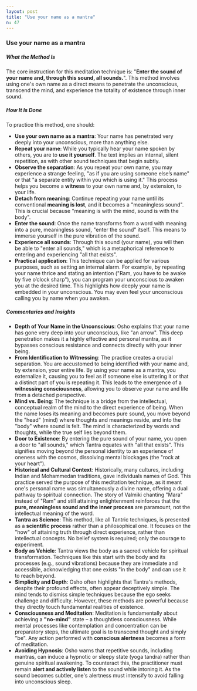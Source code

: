 ```yaml
---
layout: post
title: "Use your name as a mantra"
n: 47
---
```

### Use your name as a mantra

##### What the Method Is
The core instruction for this meditation technique is: "**Enter the sound of your name and, through this sound, all sounds.**". This method involves using one's own name as a direct means to penetrate the unconscious, transcend the mind, and experience the totality of existence through inner sound.

##### How It Is Done
To practice this method, one should:
*   **Use your own name as a mantra**: Your name has penetrated very deeply into your unconscious, more than anything else.
*   **Repeat your name**: While you typically hear your name spoken by others, you are to **use it yourself**. The text implies an internal, silent repetition, as with other sound techniques that begin subtly.
*   **Observe the separation**: As you repeat your own name, you may experience a strange feeling, "as if you are using someone else’s name" or that "a separate entity within you which is using it." This process helps you become a **witness** to your own name and, by extension, to your life.
*   **Detach from meaning**: Continue repeating your name until its conventional **meaning is lost**, and it becomes a "meaningless sound". This is crucial because "meaning is with the mind, sound is with the body".
*   **Enter the sound**: Once the name transforms from a word with meaning into a pure, meaningless sound, "enter the sound" itself. This means to immerse yourself in the pure vibration of the sound.
*   **Experience all sounds**: Through this sound (your name), you will then be able to "enter all sounds," which is a metaphorical reference to entering and experiencing "all that exists".
*   **Practical application**: This technique can be applied for various purposes, such as setting an internal alarm. For example, by repeating your name thrice and stating an intention ("Ram, you have to be awake by five o’clock sharp"), you can program your unconscious to awaken you at the desired time. This highlights how deeply your name is embedded in your unconscious. You may even feel your unconscious calling you by name when you awaken.

##### Commentaries and Insights
*   **Depth of Your Name in the Unconscious**: Osho explains that your name has gone very deep into your unconscious, like "an arrow". This deep penetration makes it a highly effective and personal mantra, as it bypasses conscious resistance and connects directly with your inner being.
*   **From Identification to Witnessing**: The practice creates a crucial separation. You are accustomed to being identified with your name and, by extension, your entire life. By using your name as a mantra, you externalize it, causing you to feel as if someone else is uttering it or that a distinct part of you is repeating it. This leads to the emergence of a **witnessing consciousness**, allowing you to observe your name and life from a detached perspective.
*   **Mind vs. Being**: The technique is a bridge from the intellectual, conceptual realm of the mind to the direct experience of being. When the name loses its meaning and becomes pure sound, you move beyond the "head" (mind) where thoughts and meanings reside, and into the "body" where sound is felt. The mind is characterized by words and thoughts, while the true self lies beyond them.
*   **Door to Existence**: By entering the pure sound of your name, you open a door to "all sounds," which Tantra equates with "all that exists". This signifies moving beyond the personal identity to an experience of oneness with the cosmos, dissolving mental blockages (the "rock at your heart").
*   **Historical and Cultural Context**: Historically, many cultures, including Indian and Mohammedan traditions, gave individuals names of God. This practice served the purpose of this meditation technique, as it meant one's personal name was simultaneously a divine name, offering a dual pathway to spiritual connection. The story of Valmiki chanting "Mara" instead of "Ram" and still attaining enlightenment reinforces that the **pure, meaningless sound and the inner process** are paramount, not the intellectual meaning of the word.
*   **Tantra as Science**: This method, like all Tantric techniques, is presented as a **scientific process** rather than a philosophical one. It focuses on the "how" of attaining truth through direct experience, rather than intellectual concepts. No belief system is required; only the courage to experiment.
*   **Body as Vehicle**: Tantra views the body as a sacred vehicle for spiritual transformation. Techniques like this start with the body and its processes (e.g., sound vibrations) because they are immediate and accessible, acknowledging that one exists "in the body" and can use it to reach beyond.
*   **Simplicity and Depth**: Osho often highlights that Tantra's methods, despite their profound effects, often appear deceptively simple. The mind tends to dismiss simple techniques because the ego seeks challenge and difficulty. However, these methods are powerful because they directly touch fundamental realities of existence.
*   **Consciousness and Meditation**: Meditation is fundamentally about achieving a **"no-mind"** state – a thoughtless consciousness. While mental processes like contemplation and concentration can be preparatory steps, the ultimate goal is to transcend thought and simply "be". Any action performed with **conscious alertness** becomes a form of meditation.
*   **Avoiding Hypnosis**: Osho warns that repetitive sounds, including mantras, can induce a hypnotic or sleepy state (yoga tandra) rather than genuine spiritual awakening. To counteract this, the practitioner must remain **alert and actively listen** to the sound while intoning it. As the sound becomes subtler, one's alertness must intensify to avoid falling into unconscious sleep.